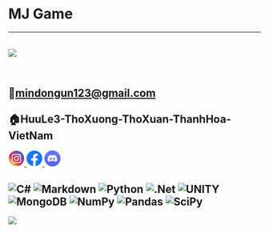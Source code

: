 
# MJ Game
---

![](https://github.com/mindongun123/MJGame/blob/main/MJGame.gif)
---
<br>📧mindongun123@gmail.com<br>
<br>🏠HuuLe3-ThoXuong-ThoXuan-ThanhHoa-VietNam<br>
---

<div class ="Socials">

<a href="https://www.instagram.com/mindongunjunmyungjoo/">
  <img src="./instagram.png"  width="32f" height="32f" >
</a>

<a href="https://www.facebook.com/md.6823">
  <img src="./facebook.png"   width="32" height="32" >
</a>

<a href="https://discord.gg/mindongun#9535">
  <img src="./discord.png"   width="32" height="32" >
</a>
</div>


![C#](https://img.shields.io/badge/c%23-%23239120.svg?style=for-the-badge&logo=c-sharp&logoColor=white) ![Markdown](https://img.shields.io/badge/markdown-%23000000.svg?style=for-the-badge&logo=markdown&logoColor=white) ![Python](https://img.shields.io/badge/python-3670A0?style=for-the-badge&logo=python&logoColor=ffdd54) ![.Net](https://img.shields.io/badge/.NET-5C2D91?style=for-the-badge&logo=.net&logoColor=white) ![UNITY](https://img.shields.io/badge/Unity-%2320232a.svg?style=for-the-badge&logo=unity&logoColor=white) ![MongoDB](https://img.shields.io/badge/MongoDB-%234ea94b.svg?style=for-the-badge&logo=mongodb&logoColor=white) ![NumPy](https://img.shields.io/badge/numpy-%23013243.svg?style=for-the-badge&logo=numpy&logoColor=white) ![Pandas](https://img.shields.io/badge/pandas-%23150458.svg?style=for-the-badge&logo=pandas&logoColor=white) ![SciPy](https://img.shields.io/badge/SciPy-%230C55A5.svg?style=for-the-badge&logo=scipy&logoColor=%white)
---
[![](https://visitcount.itsvg.in/api?id=mindongun23&icon=1&color=3)](https://visitcount.itsvg.in)

<!-- Proudly created with GPRM ( https://gprm.itsvg.in ) -->






